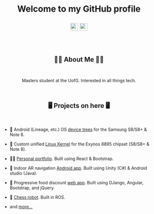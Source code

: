 <h1 align="center">

**Welcome to my GitHub profile** 

<a href="https://www.linkedin.com/in/hassan-shahid0/"><img src="https://img.shields.io/badge/linkedin-%230077B5.svg?&style=for-the-badge&logo=linkedin&logoColor=white" height=25></a>
<a href="https://muhashh.github.io/"><img src="https://img.shields.io/badge/-personal%20website-00B9D6?style=for-the-badge&logo=Google-Chrome&logoColor=white" height=25></a>

</h1>

&nbsp;

<div align="center">

## 🧑🏽 About Me 🧑🏽

&nbsp;

Masters student at the UofG. Interested in all things tech.

</div>


&nbsp;

<div align="center">

## 🖥️ Projects on here 🖥️

</div>

&nbsp;

- 📱 Android (Lineage, etc.) OS [device trees](https://github.com/muHashh/android_device_samsung_universal8895-common/tree/lineage-17.1-old) for the Samsung S8/S8+ & Note 8.

- 🌽 Custom unified [Linux Kernel](https://github.com/muHashh/device_kernel_samsung_universal8895) for the Exynos 8895 chipset (S8/S8+ & Note 8).

- 🧑🏽 [Personal portfolio](https://github.com/muHashh/personal_website). Built using React & Bootstrap.

- 📲 Indoor AR navigation [Android app](https://github.com/muHashh/OBASHI-Android-App). Built using Unity (C#) & Android studio (Java).

- 🍔 Progressive food discount [web app](https://github.com/muHashh/Foodle). Built using DJango, Angular, Bootstrap, and jQuery.

- 🤖 [Chess robot](https://github.com/muHashh/chess_baxter). Built in ROS.

- and [more...](https://github.com/muHashh?tab=repositories)